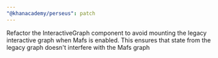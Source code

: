 ```yaml
---
"@khanacademy/perseus": patch
---
```


Refactor the InteractiveGraph component to avoid mounting the legacy interactive graph when Mafs is enabled. This ensures that state from the legacy graph doesn't interfere with the Mafs graph
